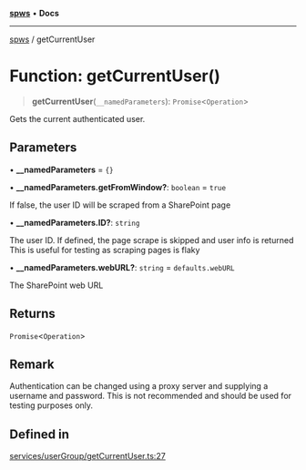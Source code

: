 [**spws**](../README.md) • **Docs**

***

[spws](../globals.md) / getCurrentUser

# Function: getCurrentUser()

> **getCurrentUser**(`__namedParameters`): `Promise`\<`Operation`\>

Gets the current authenticated user.

## Parameters

• **\_\_namedParameters** = `{}`

• **\_\_namedParameters.getFromWindow?**: `boolean` = `true`

If false, the user ID will be scraped from a SharePoint page

• **\_\_namedParameters.ID?**: `string`

The user ID. If defined, the page scrape is skipped and user info is returned\
This is useful for testing as scraping pages is flaky

• **\_\_namedParameters.webURL?**: `string` = `defaults.webURL`

The SharePoint web URL

## Returns

`Promise`\<`Operation`\>

## Remark

Authentication can be changed using a proxy server and supplying a username and password. This is not recommended and should be used for testing purposes only.

## Defined in

[services/userGroup/getCurrentUser.ts:27](https://github.com/rlking1985/spws/blob/963fffcfd1206fadbccbd348d3836bf3d546ecfe/src/services/userGroup/getCurrentUser.ts#L27)
